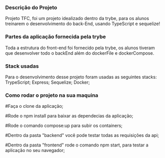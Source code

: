 ### Descrição do Projeto

Projeto TFC, foi um projeto idealizado dentro da trybe, para os alunos treinarem o desenvolvimento do back-End, usando TypeScript e sequelize!

### Partes da aplicação fornecida pela trybe

Toda a estrutura do front-end foi fornecido pela trybe, os alunos tiveram que desenvolver todo o backEnd além do dockerFile e dockerCompose.
### Stack usadas

Para o desenvolvimento desse projeto foram usadas as seguintes stacks: TrypeScript; Express; Sequelize; Docker;

### Como rodar o projeto na sua maquina

#Faça o clone da aplicação;

#Rode o npm install para baixar as dependecias da aplicação;

#Rode o comando compose:up para subir os containers;

#Dentro da pasta "backend" você pode testar todas as requisições da api;

#Dentro da pasta "frontend" rode o comando npm start, para testar a aplicação no seu navegador;
